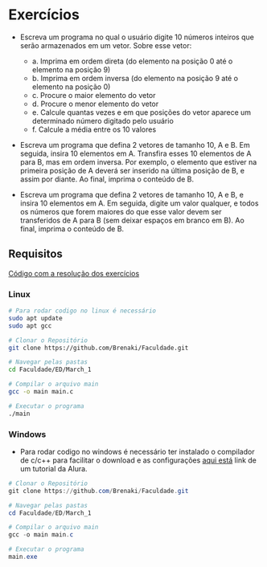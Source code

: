 # Exercícios

- Escreva um programa no qual o usuário digite 10 números inteiros que serão armazenados em um vetor. Sobre esse vetor:
  - a. Imprima em ordem direta (do elemento na posição 0 até o elemento na posição 9)
  - b. Imprima em ordem inversa (do elemento na posição 9 até o elemento na posição 0)
  - c. Procure o maior elemento do vetor
  - d. Procure o menor elemento do vetor
  - e. Calcule quantas vezes e em que posições do vetor aparece um determinado número digitado pelo usuário
  - f. Calcule a média entre os 10 valores
    
- Escreva um programa que defina 2 vetores de tamanho 10, A e B. Em seguida, insira 10 elementos em A. Transfira esses 10 elementos de A para B, mas em ordem inversa. Por exemplo, o elemento que estiver na primeira posição de A deverá ser inserido na última posição de B, e assim por diante. Ao final, imprima o conteúdo de B.
- Escreva um programa que defina 2 vetores de tamanho 10, A e B, e insira 10 elementos em A. Em seguida, digite um valor qualquer, e todos os números que forem maiores do que esse valor devem ser transferidos de A para B (sem deixar espaços em branco em B). Ao final, imprima o conteúdo de B.

## Requisitos

[Código com a resolução dos exercícios](./main.c)

### Linux

```bash
# Para rodar codigo no linux é necessário
sudo apt update
sudo apt gcc

# Clonar o Repositório
git clone https://github.com/Brenaki/Faculdade.git

# Navegar pelas pastas
cd Faculdade/ED/March_1

# Compilar o arquivo main
gcc -o main main.c

# Executar o programa
./main
```

### Windows

* Para rodar codigo no windows é necessário ter instalado o compilador de c/c++ para facilitar o download e as configurações [aqui está](https://www.alura.com.br/artigos/compilando-executando-programas-c-c-windows) link de um tutorial da Alura.

```powershell
# Clonar o Repositório
git clone https://github.com/Brenaki/Faculdade.git

# Navegar pelas pastas
cd Faculdade/ED/March_1

# Compilar o arquivo main
gcc -o main main.c

# Executar o programa
main.exe
```
